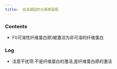 ```yaml
---
title:  血液凝固的主要原因是
--- 
```


### Contents
- FⅠ(可溶性纤维蛋白原)被激活为非可溶的纤维蛋白
### Log
- 注意干扰项:不是纤维蛋白的激活,是纤维蛋白原的激活
